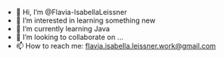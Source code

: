 - 👋 Hi, I’m @Flavia-IsabellaLeissner
- 👀 I’m interested in learning something new
- 🌱 I’m currently learning Java
- 💞️ I’m looking to collaborate on ...
- 📫 How to reach me: flavia.isabella.leissner.work@gmail.com

<!---
Flavia-IsabellaLeissner/Flavia-IsabellaLeissner is a ✨ special ✨ repository because its `README.md` (this file) appears on your GitHub profile.
You can click the Preview link to take a look at your changes.
--->
